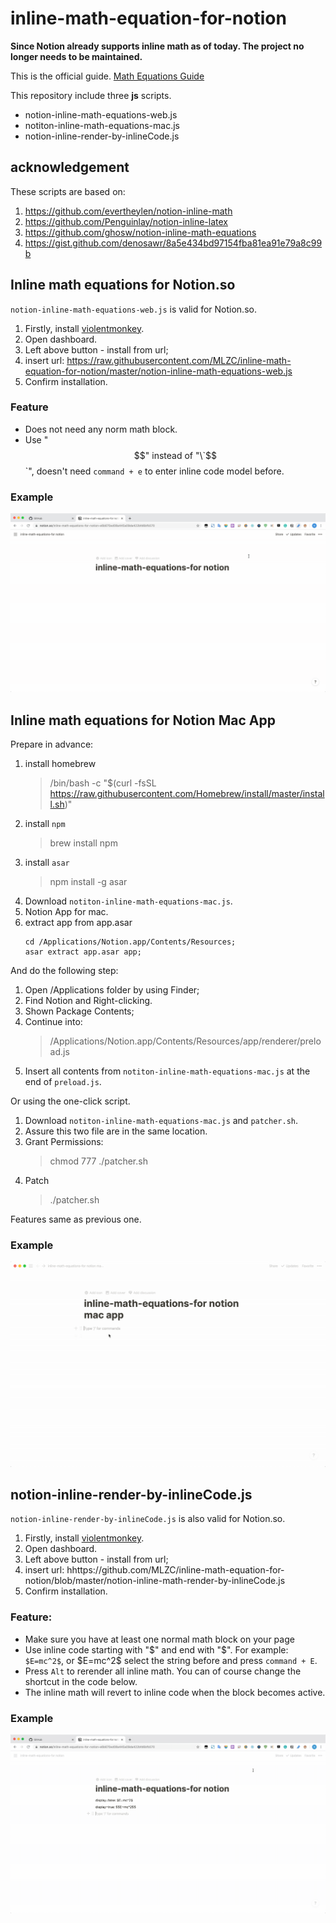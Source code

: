 # inline-math-equation-for-notion


**Since Notion already supports inline math as of today. The project no longer needs to be maintained.**

This is the official guide. [Math Equations Guide](https://www.notion.so/Math-equations-b4e9e4e03677413481a4910e8bd328c1#48cd3615f70e448c9bff9ebc717f41b8)


This repository include three **js** scripts.

- notion-inline-math-equations-web.js
- notiton-inline-math-equations-mac.js
- notion-inline-render-by-inlineCode.js

## acknowledgement

These scripts are based on:

1. https://github.com/evertheylen/notion-inline-math
2. https://github.com/Penguinlay/notion-inline-latex
3. https://github.com/ghosw/notion-inline-math-equations
4. https://gist.github.com/denosawr/8a5e434bd97154fba81ea91e79a8c99b

## Inline math equations for Notion.so

`notion-inline-math-equations-web.js` is valid for Notion.so.

1. Firstly, install [violentmonkey](https://chrome.google.com/webstore/detail/violentmonkey/jinjaccalgkegednnccohejagnlnfdag?utm_source=chrome-ntp-icon).
2. Open dashboard.
3. Left above button - install from url;
4. insert url: https://raw.githubusercontent.com/MLZC/inline-math-equation-for-notion/master/notion-inline-math-equations-web.js
5. Confirm installation.

### Feature

- Does not need any norm math block.
- Use "$$" instead of "\`$$\`", doesn't need `command + e` to enter inline code model before.

### Example

![Inline math equations for Notion.so](./figures/web1.gif)

## Inline math equations for Notion Mac App

Prepare in advance:

1. install homebrew
    >/bin/bash -c "$(curl -fsSL https://raw.githubusercontent.com/Homebrew/install/master/install.sh)"
2. install `npm`
    >brew install npm
3. install `asar`
    >npm install -g asar 
4. Download `notiton-inline-math-equations-mac.js`.
5. Notion App for mac.
6. extract app from app.asar
    ```
    cd /Applications/Notion.app/Contents/Resources;
    asar extract app.asar app;
    ```

And do the following step:

1. Open /Applications folder by using Finder;
2. Find Notion and Right-clicking.
3. Shown Package Contents;
4. Continue  into:
      >/Applications/Notion.app/Contents/Resources/app/renderer/preload.js
5. Insert all contents from `notiton-inline-math-equations-mac.js` at the end of `preload.js`.

Or using the one-click script.

1. Download `notiton-inline-math-equations-mac.js` and `patcher.sh`.
2. Assure this two file are in the same location.
3. Grant Permissions:
    >chmod 777 ./patcher.sh
4. Patch
    >./patcher.sh


Features same as previous one.

### Example

![Inline math equations for Notion.so](./figures/notionmac.gif)


## notion-inline-render-by-inlineCode.js

`notion-inline-render-by-inlineCode.js` is also valid for Notion.so.

1. Firstly, install [violentmonkey](https://chrome.google.com/webstore/detail/violentmonkey/jinjaccalgkegednnccohejagnlnfdag?utm_source=chrome-ntp-icon).
2. Open dashboard.
3. Left above button - install from url;
4. insert url: hhttps://github.com/MLZC/inline-math-equation-for-notion/blob/master/notion-inline-math-render-by-inlineCode.js
5. Confirm installation.

### Feature:

  - Make sure you have at least one normal math block on your page
  - Use inline code starting with "\$" and end with "\$". For example: `$E=mc^2$`, or \$E=mc^2\$ select the string before and press `command + E`.
  - Press `Alt` to rerender all inline math. You can of course change the shortcut in the code below.
  - The inline math will revert to inline code when the block becomes active.

### Example

![Inline math equations for Notion.so](./figures/web2.gif)

